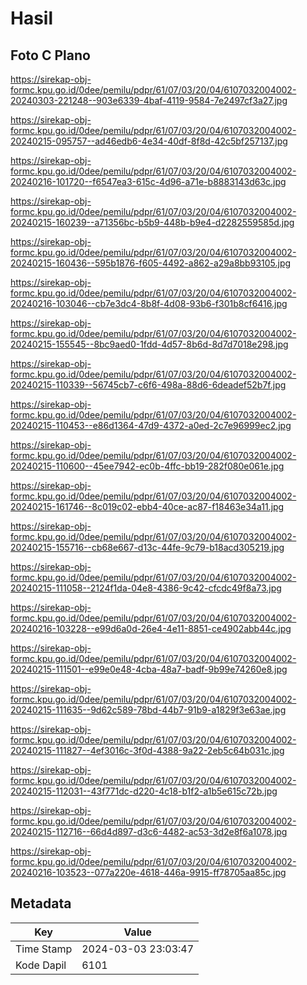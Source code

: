 # Hasil

## Foto C Plano

https://sirekap-obj-formc.kpu.go.id/0dee/pemilu/pdpr/61/07/03/20/04/6107032004002-20240303-221248--903e6339-4baf-4119-9584-7e2497cf3a27.jpg

https://sirekap-obj-formc.kpu.go.id/0dee/pemilu/pdpr/61/07/03/20/04/6107032004002-20240215-095757--ad46edb6-4e34-40df-8f8d-42c5bf257137.jpg

https://sirekap-obj-formc.kpu.go.id/0dee/pemilu/pdpr/61/07/03/20/04/6107032004002-20240216-101720--f6547ea3-615c-4d96-a71e-b8883143d63c.jpg

https://sirekap-obj-formc.kpu.go.id/0dee/pemilu/pdpr/61/07/03/20/04/6107032004002-20240215-160239--a71356bc-b5b9-448b-b9e4-d2282559585d.jpg

https://sirekap-obj-formc.kpu.go.id/0dee/pemilu/pdpr/61/07/03/20/04/6107032004002-20240215-160436--595b1876-f605-4492-a862-a29a8bb93105.jpg

https://sirekap-obj-formc.kpu.go.id/0dee/pemilu/pdpr/61/07/03/20/04/6107032004002-20240216-103046--cb7e3dc4-8b8f-4d08-93b6-f301b8cf6416.jpg

https://sirekap-obj-formc.kpu.go.id/0dee/pemilu/pdpr/61/07/03/20/04/6107032004002-20240215-155545--8bc9aed0-1fdd-4d57-8b6d-8d7d7018e298.jpg

https://sirekap-obj-formc.kpu.go.id/0dee/pemilu/pdpr/61/07/03/20/04/6107032004002-20240215-110339--56745cb7-c6f6-498a-88d6-6deadef52b7f.jpg

https://sirekap-obj-formc.kpu.go.id/0dee/pemilu/pdpr/61/07/03/20/04/6107032004002-20240215-110453--e86d1364-47d9-4372-a0ed-2c7e96999ec2.jpg

https://sirekap-obj-formc.kpu.go.id/0dee/pemilu/pdpr/61/07/03/20/04/6107032004002-20240215-110600--45ee7942-ec0b-4ffc-bb19-282f080e061e.jpg

https://sirekap-obj-formc.kpu.go.id/0dee/pemilu/pdpr/61/07/03/20/04/6107032004002-20240215-161746--8c019c02-ebb4-40ce-ac87-f18463e34a11.jpg

https://sirekap-obj-formc.kpu.go.id/0dee/pemilu/pdpr/61/07/03/20/04/6107032004002-20240215-155716--cb68e667-d13c-44fe-9c79-b18acd305219.jpg

https://sirekap-obj-formc.kpu.go.id/0dee/pemilu/pdpr/61/07/03/20/04/6107032004002-20240215-111058--2124f1da-04e8-4386-9c42-cfcdc49f8a73.jpg

https://sirekap-obj-formc.kpu.go.id/0dee/pemilu/pdpr/61/07/03/20/04/6107032004002-20240216-103228--e99d6a0d-26e4-4e11-8851-ce4902abb44c.jpg

https://sirekap-obj-formc.kpu.go.id/0dee/pemilu/pdpr/61/07/03/20/04/6107032004002-20240215-111501--e99e0e48-4cba-48a7-badf-9b99e74260e8.jpg

https://sirekap-obj-formc.kpu.go.id/0dee/pemilu/pdpr/61/07/03/20/04/6107032004002-20240215-111635--9d62c589-78bd-44b7-91b9-a1829f3e63ae.jpg

https://sirekap-obj-formc.kpu.go.id/0dee/pemilu/pdpr/61/07/03/20/04/6107032004002-20240215-111827--4ef3016c-3f0d-4388-9a22-2eb5c64b031c.jpg

https://sirekap-obj-formc.kpu.go.id/0dee/pemilu/pdpr/61/07/03/20/04/6107032004002-20240215-112031--43f771dc-d220-4c18-b1f2-a1b5e615c72b.jpg

https://sirekap-obj-formc.kpu.go.id/0dee/pemilu/pdpr/61/07/03/20/04/6107032004002-20240215-112716--66d4d897-d3c6-4482-ac53-3d2e8f6a1078.jpg

https://sirekap-obj-formc.kpu.go.id/0dee/pemilu/pdpr/61/07/03/20/04/6107032004002-20240216-103523--077a220e-4618-446a-9915-ff78705aa85c.jpg


## Metadata

| Key        | Value               |
| ---------- | ------------------- |
| Time Stamp | 2024-03-03 23:03:47 |
| Kode Dapil | 6101                |




